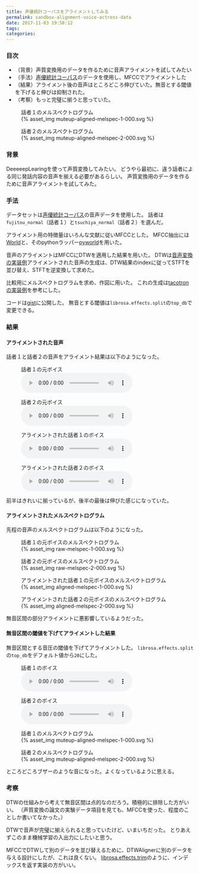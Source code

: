 ```yaml
---
title: 声優統計コーパスをアライメントしてみる
permalink: sandbox-alignment-voice-actress-data
date: 2017-11-03 19:58:12
tags:
categories:
---
```


### 目次

* （背景）声質変換用のデータを作るために音声アライメントを試してみたい
* （手法）[声優統計コーパス](http://voice-statistics.github.io/)のデータを使用し、MFCCでアライメントした
* （結果）アライメント後の音声はところどころ伸びていた。無音とする閾値を下げると伸びは抑制された。
* （考察）もっと完璧に揃うと思っていた。

<figure>
  <figcaption>話者１のメルスペクトログラム</figcaption>
  {% asset_img muteup-aligned-melspec-1-000.svg %}
</figure>

<figure>
  <figcaption>話者２のメルスペクトログラム</figcaption>
  {% asset_img muteup-aligned-melspec-2-000.svg %}
</figure>

<!-- more -->

### 背景
DeeeeepLearingを使って声質変換してみたい。
どうやら最初に、違う話者による同じ発話内容の音声を揃える必要があるらしい。
声質変換用のデータを作るために音声アライメントを試してみた。

### 手法
データセットは[声優統計コーパス](http://voice-statistics.github.io/)の音声データを使用した。
話者は`fujitou_normal`（話者１）と`tsuchiya_normal`（話者２）を選んだ。

アライメント用の特徴量はいろんな文献に従いMFCCとした。
MFCC抽出には[World](http://ml.cs.yamanashi.ac.jp/world/)と、そのpythonラッパー[pyworld](https://github.com/JeremyCCHsu/Python-Wrapper-for-World-Vocoder)を用いた。

音声のアライメントはMFCCにDTWを適用した結果を用いた。
DTWは[音声変換の実装例](https://r9y9.github.io/nnmnkwii/latest/nnmnkwii_gallery/notebooks/vc/01-GMM%20voice%20conversion%20%28en%29.html)アライメントされた音声の生成は、DTW結果のindexに従ってSTFTを並び替え、STFTを逆変換して求めた。

比較用にメルスペクトログラムを求め、作図に用いた。
これの生成は[tacotronの実装例](https://github.com/keithito/tacotron/blob/master/util/audio.py)を参考にした。

コードは[gist](https://gist.github.com/Hiroshiba/25fee12b3e51b2209b249fdfbb6ade88)に公開した。
無音とする閾値は`librosa.effects.split`の`top_db`で変更できる。

### 結果

#### アライメントされた音声
話者１と話者２の音声をアライメント結果は以下のようになった。

<figure>
  <figcaption>話者１の元ボイス</figcaption>
  <audio src="raw-voice-1-000.wav" controls></audio>
</figure>

<figure>
  <figcaption>話者２の元ボイス</figcaption>
  <audio src="raw-voice-2-000.wav" controls></audio>
</figure>

<figure>
  <figcaption>アライメントされた話者１のボイス</figcaption>
  <audio src="aligned-voice-1-000.wav" controls></audio>
</figure>

<figure>
  <figcaption>アライメントされた話者２のボイス</figcaption>
  <audio src="raw-voice-2-000.wav" controls></audio>
</figure>

前半はきれいに揃っているが、後半の最後は伸びた感じになっていた。

#### アライメントされたメルスペクトログラム

先程の音声のメルスペクトログラムは以下のようになった。

<figure>
  <figcaption>話者１の元ボイスのメルスペクトログラム</figcaption>
  {% asset_img raw-melspec-1-000.svg %}
</figure>

<figure>
  <figcaption>話者２の元ボイスのメルスペクトログラム</figcaption>
  {% asset_img raw-melspec-2-000.svg %}
</figure>

<figure>
  <figcaption>アライメントされた話者１の元ボイスのメルスペクトログラム</figcaption>
  {% asset_img aligned-melspec-1-000.svg %}
</figure>

<figure>
  <figcaption>アライメントされた話者２の元ボイスのメルスペクトログラム</figcaption>
  {% asset_img aligned-melspec-2-000.svg %}
</figure>

無音区間の部分アライメントに悪影響しているようだった。

#### 無音区間の閾値を下げてアライメントした結果

無音区間とする音圧の閾値を下げてアライメントした。
`librosa.effects.split`の`top_db`をデフォルト値から`20`にした。

<figure>
  <figcaption>話者１のボイス</figcaption>
  <audio src="muteup-aligned-voice-1-000.wav" controls></audio>
</figure>

<figure>
  <figcaption>話者２のボイス</figcaption>
  <audio src="muteup-aligned-voice-2-000.wav" controls></audio>
</figure>

<figure>
  <figcaption>話者１のメルスペクトログラム</figcaption>
  {% asset_img muteup-aligned-melspec-1-000.svg %}
</figure>

<figure>
  <figcaption>話者２のメルスペクトログラム</figcaption>
  {% asset_img muteup-aligned-melspec-2-000.svg %}
</figure>

ところどころブザーのような音になった。よくなっているように思える。

### 考察
DTWの仕組みから考えて無音区間は点的なのだろう。積極的に排除した方がいい。
（声質変換の論文の実験データ項目を見ても、MFCCを使った、程度のことしか書いてなかった。）

DTWで音声が完璧に揃えられると思っていたけど、いまいちだった。
とりあえずこのまま機械学習の入出力にしたいと思う。

MFCCでDTWして別のデータを並び替えるために、DTWAlignerに別のデータを与える設計にしたが、これは良くない。
[librosa.effects.trim](https://librosa.github.io/librosa/generated/librosa.effects.trim.html#)のように、インデックスを返す実装の方がいい。
